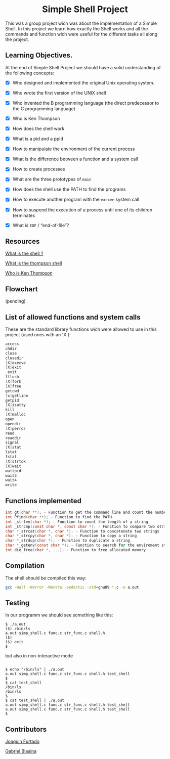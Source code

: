 <h1 align="center">Simple Shell Project</h1>

This was a group project wich was about the implementation of a Simple Shell. In this project we learn how exactly the Shell works and all the commands and function wich were useful for the different tasks all along the project.


## Learning Objectives.
At the end of Simple Shell Project we should have a solid understanding of the following concepts:

* [X] Who designed and implemented the original Unix operating system.
* [X] Who wrote the first version of the UNIX shell
* [X] Who invented the B programming language (the direct predecessor to the C programming language)
* [X] Who is Ken Thompson
* [X] How does the shell work
* [X] What is a pid and a ppid
* [X] How to manipulate the environment of the current process
* [X] What is the difference between a function and a system call
* [X] How to create processes
* [X] What are the three prototypes of ```main```
* [X] How does the shell use the PATH to find the programs
* [X] How to execute another program with the ```execve``` system call
* [X] How to suspend the execution of a process until one of its children terminates
* [X] What is ```EOF```  / “end-of-file”?
                                         

## Resources 
[What is the shell ?](https://en.wikipedia.org/wiki/Unix_shell)

[What is the thompson shell ](https://en.wikipedia.org/wiki/Thompson_shell)

[Who is Ken Thompson](https://en.wikipedia.org/wiki/Ken_Thompson)

## Flowchart
(pending)


## List of allowed functions and system calls 
These are the  standard library functions wich were allowed to use in this project (used ones with an 'X'):

~~~c
access
chdir
close
closedir
[X]execve
[X]exit
_exit
fflush
[X]fork
[X]free
getcwd
[x]getline
getpid
[X]isatty
kill
[X]malloc
open
opendir
[X]perror
read
readdir
signal
[X]stat
lstat
fstat
[X]strtok
[X]wait
waitpid
wait3
wait4
write
~~~

## Functions implemented
~~~c
int gt(char **); - Function to get the command line and count the number of arguments
int Pfind(char **); - Function to find the PATH
int _strlen(char *); - Function to count the length of a string
int _strcmp(const char *, const char *); - Function to compare two strings
char *_strcat(char *, char *); - Function to concatenate two strings
char *_strcpy(char *, char *); - Function to copy a string
char *_strdup(char *); - Function to duplicate a string
char *_getenv(const char *); - Function to search for the enviroment string pointed by the passed argument
int die_free(char *, ...); - Function to free allocated memory
~~~


## Compilation
The shell should be compiled this way:

~~~bash
gcc -Wall -Werror -Wextra -pedantic -std=gnu89 *.c -o a.out
~~~

## Testing

In our programm we should see something like this: 


~~~
$ ./a.out
($) /bin/ls
a.out simp_shell.c func.c str_func.c shell.h
($)
($) exit
$
~~~

but also in non-interactive mode 

~~~

$ echo "/bin/ls" | ./a.out
a.out simp_shell.c func.c str_func.c shell.h test_shell
$
$ cat test_shell
/bin/ls
/bin/ls
$
$ cat test_shell | ./a.out
a.out simp_shell.c func.c str_func.c shell.h test_shell
a.out simp_shell.c func.c str_func.c shell.h test_shell
$
~~~

## Contributors
[Joaquin Furtado](https://github.com/JoaquinFurta)

[Gabriel Blasina](https://github.com/gabrielblasina)
